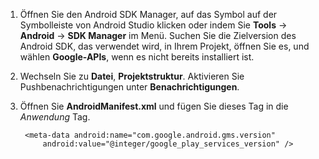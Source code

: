 1. Öffnen Sie den Android SDK Manager, auf das Symbol auf der Symbolleiste von Android Studio klicken oder indem Sie **Tools** -> **Android** -> **SDK Manager** im Menü. Suchen Sie die Zielversion des Android SDK, das verwendet wird, in Ihrem Projekt, öffnen Sie es, und wählen **Google-APIs**, wenn es nicht bereits installiert ist.

2. Wechseln Sie zu **Datei**, **Projektstruktur**. Aktivieren Sie Pushbenachrichtigungen unter **Benachrichtigungen**.

3. Öffnen Sie **AndroidManifest.xml** und fügen Sie dieses Tag in die *Anwendung* Tag.

        <meta-data android:name="com.google.android.gms.version"
            android:value="@integer/google_play_services_version" />
 






